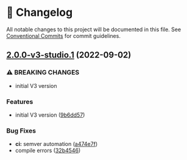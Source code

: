 <!-- markdownlint-disable --><!-- textlint-disable -->

# 📓 Changelog

All notable changes to this project will be documented in this file. See
[Conventional Commits](https://conventionalcommits.org) for commit guidelines.

## [2.0.0-v3-studio.1](https://github.com/sanity-io/sanity-plugin-dashboard-widget-netlify/compare/v1.3.0...v2.0.0-v3-studio.1) (2022-09-02)

### ⚠ BREAKING CHANGES

- initial V3 version

### Features

- initial V3 version ([9b6dd57](https://github.com/sanity-io/sanity-plugin-dashboard-widget-netlify/commit/9b6dd57bafecc4e0fae2cfeb6ec2f042b21226d8))

### Bug Fixes

- **ci:** semver automation ([a474e7f](https://github.com/sanity-io/sanity-plugin-dashboard-widget-netlify/commit/a474e7f9ba0e7ea005fa53dd8b2c8e674dc03a39))
- compile errors ([32b4546](https://github.com/sanity-io/sanity-plugin-dashboard-widget-netlify/commit/32b45460d1f71c74dc4a40ed6af1d8a839b5423f))
